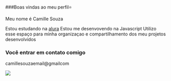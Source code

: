 ###Boas vindas ao meu perfil⭐

Meu nome é Camille Souza

Estou estudando na [alura](https//www.alura.com.br)
Estou me desenvovendo na Javascript
Utilizo esse espaço para minha organizaçao e compartilhamento dos meu projetos desenvolvidos

### Você entrar em contato comigo

camillesouzaemail@gmailcom

![](https://media1.tenor.com/m/MBouZagYaisAAAAC/damon-salvatore-blowing-a-kiss.gif)
